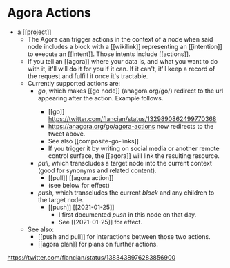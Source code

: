 # Agora Actions

- a [[project]]
  - The Agora can trigger actions in the context of a node when said node includes a block with a [[wikilink]] representing an [[intention]] to execute an [[intent]]. Those intents include [[actions]]. 
  - If you tell an [[agora]] where your data is, and what you want to do with it, it'll will do it for you if it can. If it can't, it'll keep a record of the request and fulfill it once it's tractable.
  - Currently supported actions are:
    - *go*, which makes [[go node]] (anagora.org/go/<node>) redirect to the url appearing after the action. Example follows.
      - [[go]] https://twitter.com/flancian/status/1329890862499770368
      - <https://anagora.org/go/agora-actions> now redirects to the tweet above.
      - See also [[composite-go-links]].
      - If you trigger it by writing on social media or another remote control surface, the [[agora]] will link the resulting resource.
    - *pull*, which transcludes a target node into the current context (good for synonyms and related content).
      - [[pull]] [[agora action]]
      - (see below for effect)
    - *push*, which transcludes the current *block* and any children to the target node. 
      - [[push]] [[2021-01-25]] 
        - I first documented *push* in this node on that day.
        - See [[2021-01-25]] for effect.
  - See also:
    - [[push and pull]] for interactions between those two actions.
    - [[agora plan]] for plans on further actions.

https://twitter.com/flancian/status/1383438976283856900